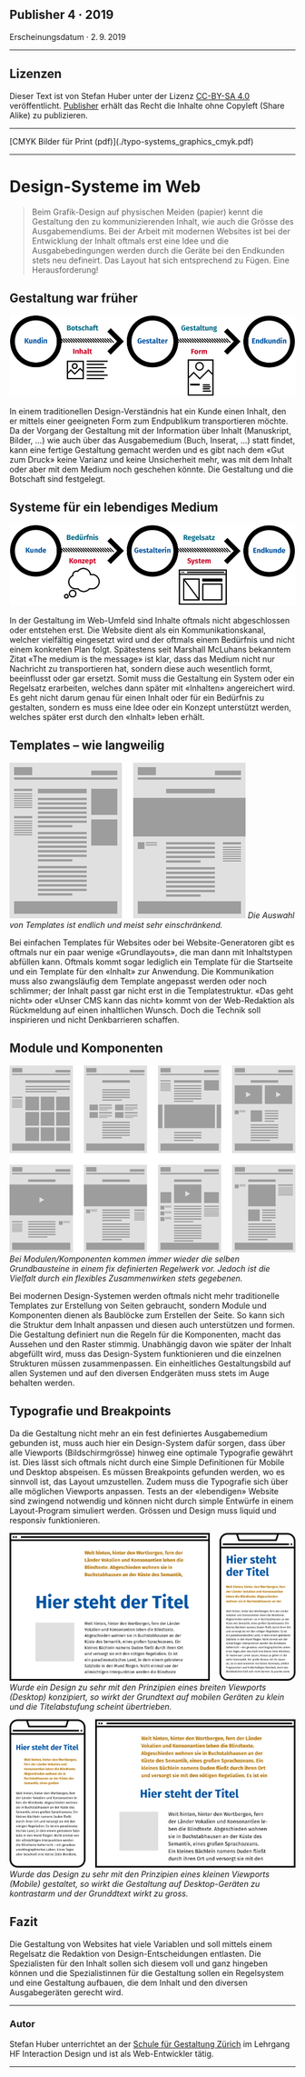 ## Publisher 4 · 2019
Erscheinungsdatum · 2. 9. 2019

<hr class="thick"  />

## Lizenzen
Dieser Text ist von Stefan Huber unter der Lizenz [CC-BY-SA 4.0](https://creativecommons.org/licenses/by-sa/4.0/) veröffentlicht. [Publisher](https://publisher.ch/) erhält das Recht die Inhalte ohne Copyleft (Share Alike) zu publizieren.

<hr class="thick"  />
[CMYK Bilder für Print (pdf)](./typo-systems_graphics_cmyk.pdf)
<hr class="thick"  />

# Design-Systeme im Web

> Beim Grafik-Design auf physischen Meiden (papier) kennt die Gestaltung den zu kommunizierenden Inhalt, wie auch die Grösse des Ausgabemendiums. Bei der Arbeit mit modernen Websites ist bei der Entwicklung der Inhalt oftmals erst eine Idee und die Ausgabebedingungen werden durch die Geräte bei den Endkunden stets neu defineirt. Das Layout hat sich entsprechend zu Fügen. Eine Herausforderung! 


## Gestaltung war früher

![Neues Design im Web](./img/design-tradition.svg)

In einem traditionellen Design-Verständnis hat ein Kunde einen Inhalt, den er mittels einer geeigneten Form zum Endpublikum transportieren möchte. Da der Vorgang der Gestaltung mit der Information über Inhalt (Manuskript, Bilder, ...) wie auch über das Ausgabemedium (Buch, Inserat, ...) statt findet, kann eine fertige Gestaltung gemacht werden und es gibt nach dem «Gut zum Druck» keine Varianz und keine Unsicherheit mehr, was mit dem Inhalt oder aber mit dem Medium noch geschehen könnte. Die Gestaltung und die Botschaft sind festgelegt.


## Systeme für ein lebendiges Medium
![Traditionelles Design](./img/design-web.svg)


In der Gestaltung im Web-Umfeld sind Inhalte oftmals nicht abgeschlossen oder entstehen erst. Die Website dient als ein Kommunikationskanal, welcher vielfältig eingesetzt wird und der oftmals einem Bedürfnis und nicht einem konkreten Plan folgt. Spätestens seit Marshall McLuhans bekanntem Zitat «The medium is the message» ist klar, dass das Medium nicht nur Nachricht zu transportieren hat, sondern diese auch wesentlich formt, beeinflusst oder gar ersetzt. Somit muss die Gestaltung ein System oder ein Regelsatz erarbeiten, welches dann später mit «Inhalten» angereichert wird. Es geht nicht darum genau für einen Inhalt oder für ein Bedürfnis zu gestalten, sondern es muss eine Idee oder ein Konzept unterstützt werden, welches später erst durch den «Inhalt» leben erhält.


## Templates – wie langweilig
![Traditionelle Templates](./img/design-templates.svg)
*Die Auswahl von Templates ist endlich und meist sehr einschränkend.*


Bei einfachen Templates für Websites oder bei Website-Generatoren gibt es oftmals nur ein paar wenige «Grundlayouts», die man dann mit Inhaltstypen abfüllen kann. Oftmals kommt sogar lediglich ein Template für die Startseite und ein Template für den «Inhalt» zur Anwendung. Die Kommunikation muss also zwangsläufig dem Template angepasst werden oder noch schlimmer; der Inhalt passt gar nicht erst in die Templatestruktur. «Das geht nicht» oder «Unser CMS kann das nicht» kommt von der Web-Redaktion als Rückmeldung auf einen inhaltlichen Wunsch. Doch die Technik soll inspirieren und nicht Denkbarrieren schaffen.

## Module und Komponenten
![Design Module](./img/design-modules.svg)
*Bei Modulen/Komponenten kommen immer wieder die selben Grundbausteine in einem fix definierten Regelwerk vor. Jedoch ist die Vielfalt durch ein flexibles Zusammenwirken stets gegebenen.*

Bei modernen Design-Systemen werden oftmals nicht mehr traditionelle Templates zur Erstellung von Seiten gebraucht, sondern Module und Komponenten dienen als Baublöcke zum Erstellen der Seite. So kann sich die Struktur dem Inhalt anpassen und diesen auch unterstützen und formen. Die Gestaltung definiert nun die Regeln für die Komponenten, macht das Aussehen und den Raster stimmig. Unabhängig davon wie später der Inhalt abgefüllt wird, muss das Design-System funktionieren und die einzelnen Strukturen müssen zusammenpassen. Ein einheitliches Gestaltungsbild auf allen Systemen und auf den diversen Endgeräten muss stets im Auge behalten werden.


## Typografie und Breakpoints
Da die Gestaltung nicht mehr an ein fest definiertes Ausgabemedium gebunden ist, muss auch hier ein Design-System dafür sorgen, dass über alle Viewports (Bildschirmgrösse) hinweg eine optimale Typografie gewährt ist. Dies lässt sich oftmals nicht durch eine Simple Definitionen für Mobile und Desktop abspeisen. Es müssen Breakpoints gefunden werden, wo es sinnvoll ist, das Layout umzustellen. Zudem muss die Typografie sich über alle möglichen Viewports anpassen. Tests an der «lebendigen» Website sind zwingend notwendig und können nicht durch simple Entwürfe in einem Layout-Program simuliert werden. Grössen und Design muss liquid und responsiv funktionieren.

![Design optimiert für Desktop](./img/optimize-desktop.svg)
*Wurde ein Design zu sehr mit den Prinzipien eines breiten Viewports (Desktop) konzipiert, so wirkt der Grundtext auf mobilen Geräten zu klein und die Titelabstufung scheint übertrieben.*


![Design optimiert für Mobile](./img/optimize-mobile.svg)
*Wurde das Design zu sehr mit den Prinzipien eines kleinen Viewports (Mobile) gestaltet, so wirkt die Gestaltung auf Desktop-Geräten zu kontrastarm und der Grunddtext wirkt zu gross.*

## Fazit
Die Gestaltung von Websites hat viele Variablen und soll mittels einem Regelsatz die Redaktion von Design-Entscheidungen entlasten. Die Spezialisten für den Inhalt sollen sich diesem voll und ganz hingeben können und die Spezialistinnen für die Gestaltung sollen ein Regelsystem und eine Gestaltung aufbauen, die dem Inhalt und den diversen Ausgabegeräten gerecht wird.

<hr class="thick"  />

### Autor
Stefan Huber unterrichtet an der [Schule für Gestaltung Zürich](https://sfgz.ch/) im Lehrgang HF Interaction Design und ist als Web-Entwickler tätig.


<hr class="thick"  />
